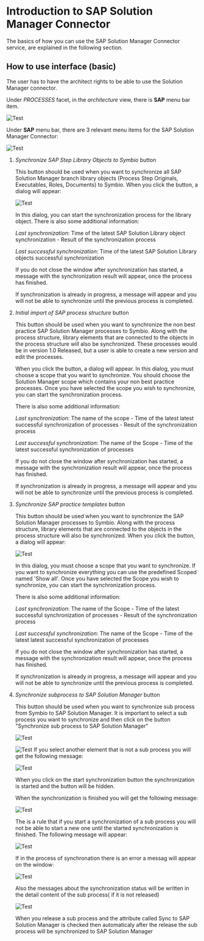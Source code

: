 # Introduction to SAP Solution Manager Connector

The basics of how you can use the SAP Solution Manager Connector service, are explained in the following section.

## How to use interface (basic)

The user has to have the architect rights to be able to use the Solution Manager connector.

Under *PROCESSES* facet, in the *architecture* view, there is **SAP** menu bar item.

![Test](media/HowToUse1.png)

Under **SAP** menu bar, there are 3 relevant menu items for the SAP Solution Manager Connector:

![Test](media/HowToUse2.png)

1. *Synchronize SAP Step Library Objects to Symbio* button

    This button should be used when you want to synchronize all SAP Solution Manager branch library objects (Process Step Originals, Executables, Roles, Documents) to Symbio. When you click the button, a dialog will appear:

    ![Test](media/HowToUse3.png)

    In this dialog, you can start the synchronization process for the library object.
    There is also some additional information:

    *Last synchronization*: Time of the latest SAP Solution Library object synchronization - Result of the synchronization process

    *Last successful synchronization*: Time of the latest SAP Solution Library objects successful synchronization

    If you do not close the window after synchronization has started, a message with the synchronization result will appear, once the process has finished.

    If synchronization is already in progress, a message will appear and you will not be able to synchronize until the previous process is completed.

2. *Initial import of SAP process structure* button

    This button should be used when you want to synchronize the non best practice SAP Solution Manager processes to Symbio. Along with the process structure, library elements that are connected to the objects in the process structure will also be synchronized. These processes would be in version 1.0 Released, but a user is able to create a new version and edit the processes. 
    
    When you click the button, a dialog will appear. In this dialog, you must choose a scope that you want to synchronize. You should choose the Solution Manager scope which contains your non best practice processes. Once you have selected the scope you wish to synchronize, you can start the synchronization process.

    There is also some additional information:

    *Last synchronization*: The name of the scope - Time of the latest latest successful synchronization of processes - Result of the synchronization process

    *Last successful synchronization*: The name of the Scope - Time of the latest successful synchronization of processes

    If you do not close the window after synchronization has started, a message with the synchronization result will appear, once the process has finished.

    If synchronization is already in progress, a message will appear and you will not be able to synchronize until the previous process is completed.

3. *Synchronize SAP practice templates* button

    This button should be used when you want to synchronize the SAP Solution Manager processes to Symbio. Along with the process structure, library elements that are connected to the objects in the process structure will also be synchronized. When you click the button, a dialog will appear:

    ![Test](media/HowToUse4.png)

    In this dialog, you must choose a scope that you want to synchronize. If you want to synchronize everything you can use the predefined Scoped named 'Show all'. Once you have selected the Scope you wish to synchronize, you can start the synchronization process.

    There is also some additional information:

    *Last synchronization*: The name of the Scope - Time of the latest successful synchronization of processes - Result of the synchronization process

    *Last successful synchronization*: The name of the Scope - Time of the latest latest successful synchronization of processes

    If you do not close the window after synchronization has started, a message with the synchronization result will appear, once the process has finished.

    If synchronization is already in progress, a message will appear and you will not be able to synchronize until the previous process is completed.

4. *Synchronize subprocess to SAP Solution Manager* button

    This button should be used when you want to synchronize sub process from Symbio to SAP Solution Manager. It is important to select a sub process you want to synchronize and then click on the button "Synchronize sub process to SAP Solution Manager"
	
    ![Test](media/subprocesssync1.png)
	 
    ![Test](media/subprocesssync2.png)
    If you select another element that is not a sub process you will get the following message:
	
    ![Test](media/subprocesssync3.png)
	
    When you click on the start synchronization button the synchronization is started and the button will be hidden.
	
    When the synchronization is finished you will get the following message:
	
    ![Test](media/subprocesssync4.png)
	
    The is a rule that if you start a synchronization of a sub process you will not be able to start a new one until the started synchronization is finished. The following message will appear:
	
    ![Test](media/subprocesssync5.png)
	
    If in the process of synchronation there is an error a messag will appear on the window:
	
    ![Test](media/subprocesssync6.png)
	
    Also the messages about the synchronization status will be written in the detail content of the sub process( if it is not released)
	
    ![Test](media/SyncOnRelease.png)
	
    When you release a sub process and the attribute called Sync to SAP Solution Manager is checked then automaticaly after the release the sub process will be synchronized to SAP Solution Manager
